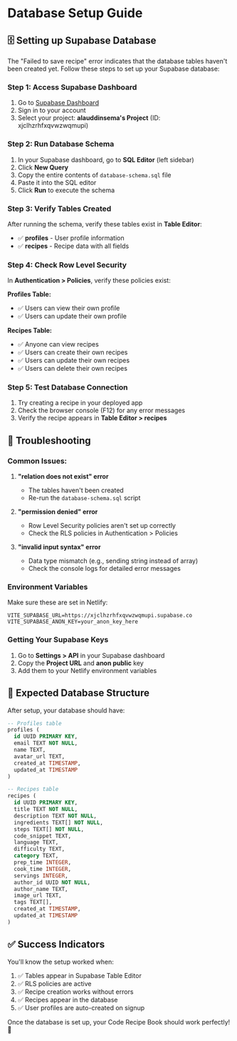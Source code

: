 # Database Setup Guide

## 🗄️ Setting up Supabase Database

The "Failed to save recipe" error indicates that the database tables haven't been created yet. Follow these steps to set up your Supabase database:

### Step 1: Access Supabase Dashboard

1. Go to [Supabase Dashboard](https://supabase.com/dashboard)
2. Sign in to your account
3. Select your project: **alauddinsema's Project** (ID: xjclhzrhfxqvwzwqmupi)

### Step 2: Run Database Schema

1. In your Supabase dashboard, go to **SQL Editor** (left sidebar)
2. Click **New Query**
3. Copy the entire contents of `database-schema.sql` file
4. Paste it into the SQL editor
5. Click **Run** to execute the schema

### Step 3: Verify Tables Created

After running the schema, verify these tables exist in **Table Editor**:

- ✅ **profiles** - User profile information
- ✅ **recipes** - Recipe data with all fields

### Step 4: Check Row Level Security

In **Authentication > Policies**, verify these policies exist:

**Profiles Table:**
- ✅ Users can view their own profile
- ✅ Users can update their own profile

**Recipes Table:**
- ✅ Anyone can view recipes
- ✅ Users can create their own recipes  
- ✅ Users can update their own recipes
- ✅ Users can delete their own recipes

### Step 5: Test Database Connection

1. Try creating a recipe in your deployed app
2. Check the browser console (F12) for any error messages
3. Verify the recipe appears in **Table Editor > recipes**

## 🔧 Troubleshooting

### Common Issues:

1. **"relation does not exist" error**
   - The tables haven't been created
   - Re-run the `database-schema.sql` script

2. **"permission denied" error**
   - Row Level Security policies aren't set up correctly
   - Check the RLS policies in Authentication > Policies

3. **"invalid input syntax" error**
   - Data type mismatch (e.g., sending string instead of array)
   - Check the console logs for detailed error messages

### Environment Variables

Make sure these are set in Netlify:

```
VITE_SUPABASE_URL=https://xjclhzrhfxqvwzwqmupi.supabase.co
VITE_SUPABASE_ANON_KEY=your_anon_key_here
```

### Getting Your Supabase Keys

1. Go to **Settings > API** in your Supabase dashboard
2. Copy the **Project URL** and **anon public** key
3. Add them to your Netlify environment variables

## 🎯 Expected Database Structure

After setup, your database should have:

```sql
-- Profiles table
profiles (
  id UUID PRIMARY KEY,
  email TEXT NOT NULL,
  name TEXT,
  avatar_url TEXT,
  created_at TIMESTAMP,
  updated_at TIMESTAMP
)

-- Recipes table  
recipes (
  id UUID PRIMARY KEY,
  title TEXT NOT NULL,
  description TEXT NOT NULL,
  ingredients TEXT[] NOT NULL,
  steps TEXT[] NOT NULL,
  code_snippet TEXT,
  language TEXT,
  difficulty TEXT,
  category TEXT,
  prep_time INTEGER,
  cook_time INTEGER,
  servings INTEGER,
  author_id UUID NOT NULL,
  author_name TEXT,
  image_url TEXT,
  tags TEXT[],
  created_at TIMESTAMP,
  updated_at TIMESTAMP
)
```

## ✅ Success Indicators

You'll know the setup worked when:

1. ✅ Tables appear in Supabase Table Editor
2. ✅ RLS policies are active
3. ✅ Recipe creation works without errors
4. ✅ Recipes appear in the database
5. ✅ User profiles are auto-created on signup

Once the database is set up, your Code Recipe Book should work perfectly! 🚀
